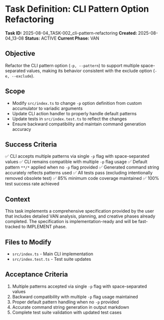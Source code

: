 # Task Definition: CLI Pattern Option Refactoring

**Task ID:** 2025-08-04_TASK-002_cli-pattern-refactoring
**Created:** 2025-08-04_13-08
**Status:** ACTIVE
**Current Phase:** VAN

## Objective
Refactor the CLI pattern option (`-p, --pattern`) to support multiple space-separated values, making its behavior consistent with the exclude option (`-e, --exclude`).

## Scope
- Modify `src/index.ts` to change `-p` option definition from custom accumulator to variadic arguments
- Update CLI action handler to properly handle default patterns
- Update tests in `src/index.test.ts` to reflect the changes
- Ensure backward compatibility and maintain command generation accuracy

## Success Criteria
✅ CLI accepts multiple patterns via single `-p` flag with space-separated values
✅ CLI remains compatible with multiple `-p` flag usage
✅ Default pattern `**/*` applied when no `-p` flag provided
✅ Generated command string accurately reflects patterns used
✅ All tests pass (excluding intentionally removed obsolete test)
✅ 85% minimum code coverage maintained
✅ 100% test success rate achieved

## Context
This task implements a comprehensive specification provided by the user that includes detailed VAN analysis, planning, and creative phases already completed. The specification is implementation-ready and will be fast-tracked to IMPLEMENT phase.

## Files to Modify
- `src/index.ts` - Main CLI implementation
- `src/index.test.ts` - Test suite updates

## Acceptance Criteria
1. Multiple patterns accepted via single `-p` flag with space-separated values
2. Backward compatibility with multiple `-p` flag usage maintained
3. Proper default pattern handling when no `-p` provided
4. Accurate command string generation in output markdown
5. Complete test suite validation with updated test cases